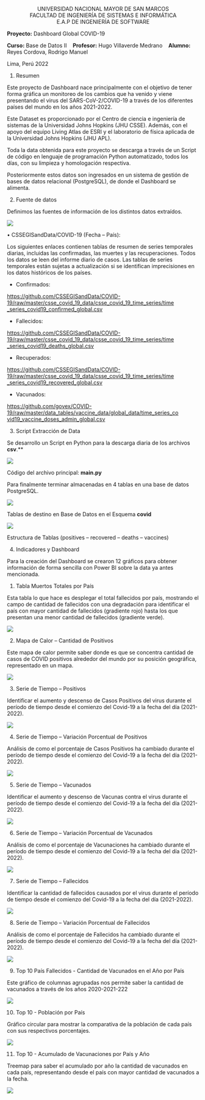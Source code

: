 ﻿<p style="text-align: center;">UNIVERSIDAD NACIONAL MAYOR DE SAN MARCOS <br>FACULTAD DE INGENIERÍA DE SISTEMAS E INFORMÁTICA <br> E.A.P DE INGENIERÍA DE SOFTWARE


**Proyecto:**                  Dashboard Global COVID-19 

**Curso:** Base de Datos II&nbsp;&nbsp;&nbsp;&nbsp;**Profesor:** Hugo Villaverde Medrano&nbsp;&nbsp;&nbsp;&nbsp;**Alumno:** Reyes Cordova, Rodrigo Manuel 

Lima, Perú 2022 

1. Resumen 

Este proyecto de Dashboard nace principalmente con el objetivo de tener forma gráfica un monitoreo de los cambios que ha venido y viene presentando el virus del SARS-CoV-2/COVID-19 a través de los diferentes países del mundo en los años 2021-2022. 

Este Dataset es proporcionado por el Centro de ciencia e ingeniería de sistemas de la Universidad Johns Hopkins (JHU CSSE). Además, con el apoyo del equipo Living Atlas de ESRI y el laboratorio de física aplicada de la Universidad Johns Hopkins (JHU APL). 

Toda la data obtenida para este proyecto se descarga a través de un Script de código en lenguaje de programación Python automatizado, todos los días, con su limpieza y homologación respectiva. 

Posteriormente estos datos son ingresados en un sistema de gestión de bases de datos relacional (PostgreSQL), de donde el Dashboard se alimenta. 

2. Fuente de datos 

Definimos las fuentes de información de los distintos datos extraídos. 

![](images/readme_img/fuente_datos.png)

•  CSSEGISandData/COVID-19 (Fecha – País): 

Los siguientes enlaces contienen tablas de resumen de series temporales diarias, incluidas las confirmadas, las muertes y las recuperaciones. Todos los datos se leen del informe diario de casos. Las tablas de series temporales están sujetas a actualización si se identifican imprecisiones en los datos históricos de los países. 

- Confirmados: 

[https://github.com/CSSEGISandData/COVID- 19/raw/master/csse_covid_19_data/csse_covid_19_time_series/time _series_covid19_confirmed_global.csv ](https://github.com/CSSEGISandData/COVID-19/raw/master/csse_covid_19_data/csse_covid_19_time_series/time_series_covid19_confirmed_global.csv)

- Fallecidos: 

[https://github.com/CSSEGISandData/COVID- 19/raw/master/csse_covid_19_data/csse_covid_19_time_series/time _series_covid19_deaths_global.csv ](https://github.com/CSSEGISandData/COVID-19/raw/master/csse_covid_19_data/csse_covid_19_time_series/time_series_covid19_deaths_global.csv)

- Recuperados: 

[https://github.com/CSSEGISandData/COVID- 19/raw/master/csse_covid_19_data/csse_covid_19_time_series/time _series_covid19_recovered_global.csv ](https://github.com/CSSEGISandData/COVID-19/raw/master/csse_covid_19_data/csse_covid_19_time_series/time_series_covid19_recovered_global.csv)

- Vacunados: 

[https://github.com/govex/COVID- 19/raw/master/data_tables/vaccine_data/global_data/time_series_co vid19_vaccine_doses_admin_global.csv ](https://github.com/govex/COVID-19/raw/master/data_tables/vaccine_data/global_data/time_series_covid19_vaccine_doses_admin_global.csv)

3. Script Extracción de Data 

Se desarrollo un Script en Python para la descarga diaria de los archivos **csv**.** 

![](images/readme_img/main_script.png)

Código del archivo principal: **main.py** 

Para finalmente terminar almacenadas en 4 tablas en una base de datos PostgreSQL. 

![](images/readme_img/tables.png)

Tablas de destino en Base de Datos en el Esquema **covid** 

![](images/readme_img/columns_tables.png)

Estructura de Tablas (positives – recovered – deaths – vaccines) 

4. Indicadores y Dashboard 

Para la creación del Dashboard se crearon 12 gráficos para obtener información de forma sencilla con Power BI sobre la data ya antes mencionada. 

1) Tabla Muertos Totales por País 

Esta tabla lo que hace es desplegar el total fallecidos por país, mostrando el campo de cantidad de fallecidos con una degradación para identificar el país con mayor cantidad de fallecidos (gradiente rojo) hasta los que presentan una menor cantidad de fallecidos (gradiente verde). 

![](images/readme_img/total_deaths.png)

2) Mapa de Calor – Cantidad de Positivos 

Este mapa de calor permite saber donde es que se concentra cantidad de casos de COVID positivos alrededor del mundo por su posición geográfica, representado en un mapa. 

![](images/readme_img/head_map.png)

3) Serie de Tiempo – Positivos 

Identificar el aumento y descenso de Casos Positivos del virus durante el período de tiempo desde el comienzo del Covid-19 a la fecha del día (2021-2022). 

![](images/readme_img/ts_positives.png)

4) Serie de Tiempo – Variación Porcentual de Positivos 

Análisis de como el porcentaje de Casos Positivos ha cambiado durante el período de tiempo desde el comienzo del Covid-19 a la fecha del día (2021-2022). 

![](images/readme_img/ts_perc_positives.png)

5) Serie de Tiempo – Vacunados 

Identificar el aumento y descenso de Vacunas contra el virus durante el período de tiempo desde el comienzo del Covid-19 a la fecha del día (2021-2022). 

![](images/readme_img/ts_vaccines.png)

6) Serie de Tiempo – Variación Porcentual de Vacunados 

Análisis de como el porcentaje de Vacunaciones ha cambiado durante el período de tiempo desde el comienzo del Covid-19 a la fecha del día (2021-2022). 

![](images/readme_img/ts_perc_vaccines.png)

7) Serie de Tiempo – Fallecidos 

Identificar la cantidad de fallecidos causados por el virus durante el período de tiempo desde el comienzo del Covid-19 a la fecha del día (2021-2022). 

![](images/readme_img/ts_deaths.png)

8) Serie de Tiempo – Variación Porcentual de Fallecidos 

Análisis de como el porcentaje de Fallecidos ha cambiado durante el período de tiempo desde el comienzo del Covid-19 a la fecha del día (2021-2022). 

![](images/readme_img/ts_perc_deaths.png)

9) Top 10 País Fallecidos - Cantidad de Vacunados en el Año por País 

Este gráfico de columnas agrupadas nos permite saber la cantidad de vacunados a través de los años 2020-2021-222 

![](images/readme_img/top10_deaths.png)

10) Top 10 - Población por País 

Gráfico circular para mostrar la comparativa de la población de cada país con sus respectivos porcentajes. 

![](images/readme_img/top10_popul.png)

11) Top 10 - Acumulado de Vacunaciones por País y Año 

Treemap para saber el acumulado por año la cantidad de vacunados en cada país, representando desde el país con mayor cantidad de vacunados a la fecha. 

![](images/readme_img/top10_vaccines.png)
